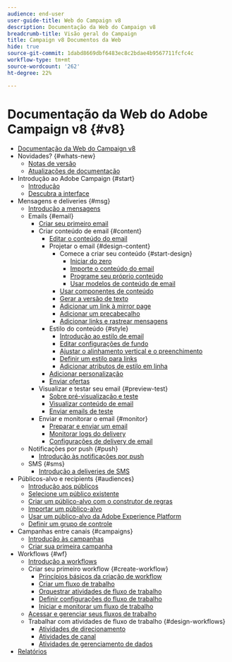 ```yaml
---
audience: end-user
user-guide-title: Web do Campaign v8
description: Documentação da Web do Campaign v8
breadcrumb-title: Visão geral do Campaign
title: Campaign v8 Documentos da Web
hide: true
source-git-commit: 1dabd8669dbf6483ec8c2bdae4b9567711fcfc4c
workflow-type: tm+mt
source-wordcount: '262'
ht-degree: 22%

---
```



# Documentação da Web do Adobe Campaign v8 {#v8}

+ [Documentação da Web do Campaign v8](campaign-web-home.md)
+ Novidades? {#whats-new}
   + [Notas de versão](rn/release-notes.md)
   + [Atualizações de documentação](rn/documentation-updates.md)
+ Introdução ao Adobe Campaign {#start}
   + [Introdução](get-started/get-started.md)
   + [Descubra a interface](get-started/user-interface.md)
+ Mensagens e deliveries {#msg}
   + [Introdução a mensagens](email/gs-messages.md)
   + Emails {#email}
      + [Criar seu primeiro email](email/create-email.md)
      + Criar conteúdo de email {#content}
         + [Editar o conteúdo do email](content/edit-content.md)
         + Projetar o email {#design-content}
            + Comece a criar seu conteúdo {#start-design}
               + [Iniciar do zero ](content/create-email-content.md)
               + [Importe o conteúdo do email](content/existing-content.md)
               + [Programe seu próprio conteúdo](content/code-content.md)
               + [Usar modelos de conteúdo de email](content/email-templates.md)
            + [Usar componentes de conteúdo](content/content-components.md)
            + [Gerar a versão de texto](content/text-version-email.md)
            + [Adicionar um link à mirror page](content/mirror-page.md)
            + [Adicionar um precabeçalho](content/preheader.md)
            + [Adicionar links e rastrear mensagens](content/message-tracking.md)
         + Estilo do conteúdo {#style}
            + [Introdução ao estilo de email](content/get-started-email-style.md)
            + [Editar configurações de fundo](content/backgrounds.md)
            + [Ajustar o alinhamento vertical e o preenchimento](content/alignment-and-padding.md)
            + [Definir um estilo para links](content/styling-links.md)
            + [Adicionar atributos de estilo em linha](content/inline-styling.md)
         + [Adicionar personalização](personalization/personalize.md)
         + [Enviar ofertas](content/offers.md)
      + Visualizar e testar seu email {#preview-test}
         + [Sobre pré-visualização e teste](preview-test/preview-test.md)
         + [Visualizar conteúdo de email](preview-test/preview-content.md)
         + [Enviar emails de teste](preview-test/proofs.md)
      + Enviar e monitorar o email {#monitor}
         + [Preparar e enviar um email](monitor/prepare-send.md)
         + [Monitorar logs do delivery](monitor/delivery-logs.md)
         + [Configurações de delivery de email](advanced-settings/delivery-settings.md)
   + Notificações por push {#push}
      + [Introdução às notificações por push](push/gs-push.md)
   + SMS {#sms}
      + [Introdução a deliveries de SMS](sms/gs-sms.md)
+ Públicos-alvo e recipients {#audiences}
   + [Introdução aos públicos](audience/about-audiences.md)
   + [Selecione um público existente](audience/add-audience.md)
   + [Criar um público-alvo com o construtor de regras](audience/segment-builder.md)
   + [Importar um público-alvo](audience/import-audience.md)
   + [Usar um público-alvo da Adobe Experience Platform](audience/aep-audience.md)
   + [Definir um grupo de controle](audience/control-group.md)
+ Campanhas entre canais {#campaigns}
   + [Introdução às campanhas](campaigns/gs-campaigns.md)
   + [Criar sua primeira campanha](campaigns/create-campaigns.md)
+ Workflows {#wf}
   + [Introdução a workflows](workflows/gs-workflows.md)
   + Criar seu primeiro workflow {#create-workflow}
      + [Princípios básicos da criação de workflow](workflows/gs-workflow-creation.md)
      + [Criar um fluxo de trabalho](workflows/create-workflow.md)
      + [Orquestrar atividades de fluxo de trabalho](workflows/build-workflow.md)
      + [Definir configurações do fluxo de trabalho](workflows/workflow-settings.md)
      + [Iniciar e monitorar um fluxo de trabalho](workflows/start-monitor-workflows.md)
   + [Acessar e gerenciar seus fluxos de trabalho](workflows/access-monitor.md)
   + Trabalhar com atividades de fluxo de trabalho {#design-workflows}
      + [Atividades de direcionamento](workflows/targeting-activities.md)
      + [Atividades de canal](workflows/channel-activities.md)
      + [Atividades de gerenciamento de dados](workflows/data-management-activities.md)
+ [Relatórios](reporting/reports.md)

